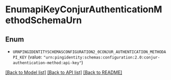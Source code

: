 # EnumapiKeyConjurAuthenticationMethodSchemaUrn

## Enum


* `URNPINGIDENTITYSCHEMASCONFIGURATION2_0CONJUR_AUTHENTICATION_METHODAPI_KEY` (value: `"urn:pingidentity:schemas:configuration:2.0:conjur-authentication-method:api-key"`)


[[Back to Model list]](../README.md#documentation-for-models) [[Back to API list]](../README.md#documentation-for-api-endpoints) [[Back to README]](../README.md)


